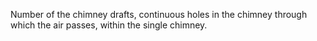 Number of the chimney drafts, continuous holes in the chimney through which the air passes, within the single chimney.
